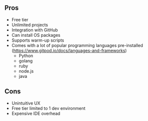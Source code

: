 ## Pros
- Free tier
- Unlimited projects
- Integration with GitHub
- Can install OS packages
- Supports warm-up scripts
- Comes with a lot of popular programming languages pre-installed (https://www.gitpod.io/docs/languages-and-frameworks)
    - Python
    - golang
    - ruby
    - node.js
    - java
  

## Cons
- Unintuitive UX 
- Free tier limited to 1 dev environment
- Expensive IDE overhead